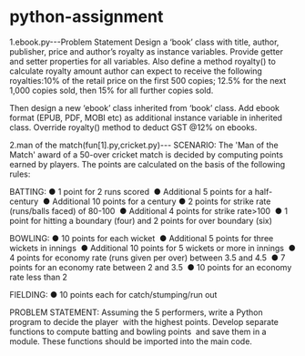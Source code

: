 # python-assignment
1.ebook.py---Problem Statement Design a ‘book’ class with title, author, publisher, price and author’s royalty as instance variables. Provide getter and setter properties for all variables. Also define a method royalty() to calculate royalty amount author can expect to receive the following royalties:10% of the retail price on the first 500 copies; 12.5% for the next 1,000 copies sold, then 15% for all further copies sold. 
 
Then design a new ‘ebook’ class inherited from ‘book’ class. Add ebook format (EPUB, PDF, MOBI etc) as additional instance variable in inherited class. Override royalty() method to deduct GST @12% on ebooks.

2.man of the match(fun[1].py,cricket.py)--- 
SCENARIO: 
The 'Man of the Match' award of a 50-over cricket match is decided by computing points  earned by players. The points are calculated on the basis of the following rules:  


BATTING:
● 1 point for 2 runs scored 
● Additional 5 points for a half-century  
● Additional 10 points for a century
● 2 points for strike rate (runs/balls faced) of 80-100 
● Additional 4 points for strike rate>100  
● 1 point for hitting a boundary (four) and 2 points for over boundary (six) 



BOWLING:
● 10 points for each wicket 
● Additional 5 points for three wickets in innings 
● Additional 10 points for 5 wickets or more in innings 
● 4 points for economy rate (runs given per over) between 3.5 and 4.5 
● 7  points for an economy rate between 2 and 3.5  
● 10 points for an economy rate less than 2



FIELDING:
● 10 points each for catch/stumping/run out



PROBLEM STATEMENT:
Assuming the 5 performers, write a Python program to decide the player  with the highest points. Develop separate functions to compute batting and bowling points  and save them in a module. These functions should be imported into the main code.  
